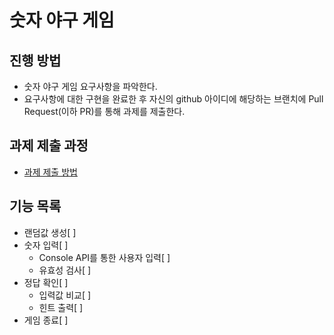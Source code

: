 # 숫자 야구 게임
## 진행 방법
* 숫자 야구 게임 요구사항을 파악한다.
* 요구사항에 대한 구현을 완료한 후 자신의 github 아이디에 해당하는 브랜치에 Pull Request(이하 PR)를 통해 과제를 제출한다.

## 과제 제출 과정
* [과제 제출 방법](https://github.com/next-step/nextstep-docs/tree/master/precourse)

## 기능 목록
* 랜덤값 생성[ ]
* 숫자 입력[ ]
	* Console API를 통한 사용자 입력[ ]
	* 유효성 검사[ ]
* 정답 확인[ ]
	* 입력값 비교[ ]
	* 힌트 출력[ ]
* 게임 종료[ ]